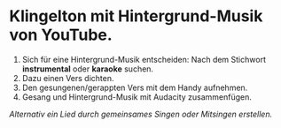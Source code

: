 # Klingelton mit Hintergrund-Musik von YouTube.
1. Sich für eine Hintergrund-Musik entscheiden: Nach dem Stichwort **instrumental** oder **karaoke** suchen.
1. Dazu einen Vers dichten.
1. Den gesungenen/gerappten Vers mit dem Handy aufnehmen.
1. Gesang und Hintergrund-Musik mit Audacity zusammenfügen.

*Alternativ ein Lied durch gemeinsames Singen oder Mitsingen erstellen.*
